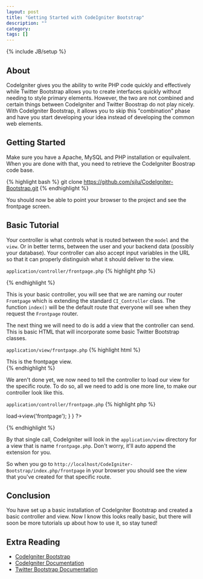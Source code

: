 ```yaml
---
layout: post
title: "Getting Started with CodeIgniter Bootstrap"
description: ""
category: 
tags: []
---
```

{% include JB/setup %}

## About

CodeIgniter gives you the ability to write PHP code quickly and effectively while Twitter Bootstrap allows you to create
interfaces quickly without needing to style primary elements. However, the two are not combined and certain things between
CodeIgniter and Twitter Boostrap do not play nicely. With CodeIgniter Bootstrap, it allows you to skip this "combination"
phase and have you start developing your idea instead of developing the common web elements.

## Getting Started

Make sure you have a Apache, MySQL and PHP installation or equilvalent. 
When you are done with that, you need to retrieve the CodeIgniter Boostrap code base.

{% highlight bash %}
git clone https://github.com/sjlu/CodeIgniter-Bootstrap.git
{% endhighlight %}

You should now be able to point your browser to the project and see the frontpage screen.

## Basic Tutorial

Your controller is what controls what is routed between the `model` and the `view`.
Or in better terms, between the user and your backend data (possibly your database).
Your controller can also accept input variables in the URL so that it can properly
distinguish what it should deliver to the view.

`application/controller/frontpage.php`
{% highlight php %}
<?php
class Frontpage extends CI_Controller {
   
   public function index()
   {

   }

}
?>
{% endhighlight %}

This is your basic controller, you will see that we are naming our router `Fromtpage`
which is extending the standard `CI_Controller` class. The function `index()` will be
the default route that everyone will see when they request the `Frontpage` router.

The next thing we will need to do is add a view that the controller can send. This is
basic HTML that will incorporate some basic Twitter Bootstrap classes.

`application/view/frontpage.php`
{% highlight html %}
<div class="container">
   <div class="hero-unit">
      This is the frontpage view.
   </div>
</div>
{% endhighlight %}

We aren't done yet, we now need to tell the controller to load our view for the specific
route. To do so, all we need to add is one more line, to make our controller look like this.

`application/controller/frontpage.php`
{% highlight php %}
<?php
class Frontpage extends CI_Controller {
   
   public function index()
   {
      $this->load->view('frontpage');
   }

}
?>
{% endhighlight %}

By that single call, CodeIgniter will look in the `application/view` directory for a view
that is name `frontpage.php`. Don't worry, it'll auto append the extension for you. 

So when you go to `http://localhost/CodeIgniter-Bootstrap/index.php/frontpage` 
in your browser you should see the view that you've created for that specific route.

## Conclusion

You have set up a basic installation of CodeIgniter Bootstrap and created a 
basic controller and view. Now I know this looks really basic, but there will 
soon be more tutorials up about how to use it, so stay tuned!

## Extra Reading
- [CodeIgniter Bootstrap](https://github.com/sjlu/CodeIgniter-Bootstrap)
- [CodeIgniter Documentation](http://codeigniter.com/user_guide/)
- [Twitter Bootstrap Documentation](http://twitter.github.com/bootstrap/)
